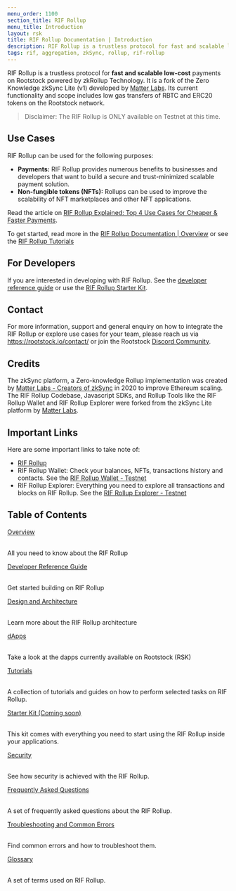 ```yaml
---
menu_order: 1100
section_title: RIF Rollup
menu_title: Introduction
layout: rsk
title: RIF Rollup Documentation | Introduction
description: RIF Rollup is a trustless protocol for fast and scalable low-cost payments on Rootstock powered by zkRollup Technology.
tags: rif, aggregation, zkSync, rollup, rif-rollup
---
```


RIF Rollup is a trustless protocol for **fast and scalable low-cost** payments on Rootstock powered by zkRollup Technology.  It is a fork of the Zero Knowledge zkSync Lite (v1) developed by [Matter Labs](https://matter-labs.io/). Its current functionality and scope includes low gas transfers of RBTC and ERC20 tokens on the Rootstock network.

> Disclaimer: The RIF Rollup is ONLY available on Testnet at this time.

## Use Cases

RIF Rollup can be used for the following purposes:

* **Payments:** RIF Rollup provides numerous benefits to businesses and developers that want to build a secure and trust-minimized scalable payment solution. 
* **Non-fungible tokens (NFTs):** Rollups can be used to improve the scalability of NFT marketplaces and other NFT applications.

Read the article on [RIF Rollup Explained: Top 4 Use Cases for Cheaper & Faster Payments](https://rif.technology/content-hub/rif-rollup-explained/).

To get started, read more in the [RIF Rollup Documentation | Overview](overview/) or see the [RIF Rollup Tutorials](/guides/rif-rollup/)


## For Developers

If you are interested in developing with RIF Rollup. See the [developer reference guide](./dev-reference/) or use the [RIF Rollup Starter Kit](./dev-reference/starter-kit/).

## Contact

For more information, support and general enquiry on how to integrate the RIF Rollup or explore use cases for your team, please reach us via https://rootstock.io/contact/ or join the Rootstock [Discord Community](http://rootstock.io/discord).

## Credits

The zkSync platform, a Zero-knowledge Rollup implementation was created by [Matter Labs - Creators of zkSync](https://matter-labs.io/) in 2020 to improve Ethereum scaling. The RIF Rollup Codebase, Javascript SDKs, and Rollup Tools like the RIF Rollup Wallet and RIF Rollup Explorer were forked from the zkSync Lite platform by [Matter Labs](https://matter-labs.io/).

## Important Links

Here are some important links to take note of:

* [RIF Rollup](https://github.com/rsksmart/rif-rollup)
* RIF Rollup Wallet: Check your balances, NFTs, transactions history and contacts. See the [RIF Rollup Wallet - Testnet](https://wallet.testnet.rollup.rif.technology/)
* RIF Rollup Explorer: Everything you need to explore all transactions and blocks on RIF Rollup. See the [RIF Rollup Explorer - Testnet](https://explorer.testnet.rollup.rif.technology/)


Table of Contents
-----------------

<div class="container the-stack">
 <div class="row rif_blue_text">
    <div class="col">
      <div class="rns-index-box">
        <a href="overview">Overview</a>
        <br />
        <br />
        <p>All you need to know about the RIF Rollup</p>
      </div>
  </div>
  <div class="col">
      <div class="rns-index-box">
        <a href="./dev-reference/">Developer Reference Guide</a>
        <br />
        <br />
        <p>Get started building on RIF Rollup</p>
      </div>
  </div>
  <div class="col">
      <div class="rns-index-box">
        <a href="./dev-reference/design">Design and Architecture</a>
        <br />
        <br />
        <p>Learn more about the RIF Rollup architecture</p>
      </div>
  </div>
  <div class="row rif_blue_text">
    <div class="col">
      <div class="rns-index-box">
        <a href="dapps">dApps</a>
        <br />
        <br />
        <p>Take a look at the dapps currently available on Rootstock (RSK)</p>
      </div>
  </div>
  <div class="col">
      <div class="rns-index-box">
        <a href="/guides/rif-rollup/">Tutorials</a>
        <br />
        <br />
        <p>A collection of tutorials and guides on how to perform selected tasks on RIF Rollup.</p>
      </div>
    </div>
  </div>
  <div class="col">
    <div class="rns-index-box">
      <a href="./dev-reference/starter-kit">Starter Kit (Coming soon)</a>
      <br />
      <br />
      <p>This kit comes with everything you need to start using the RIF Rollup inside your applications.</p>
    </div>
  </div>
  <div class="col">
    <div class="rns-index-box">
        <a href="security">Security</a>
        <br />
        <br />
        <p>See how security is achieved with the RIF Rollup.</p>
    </div>
  </div>
  <div class="row rif_blue_text">
    <div class="col">
      <div class="rns-index-box">
        <a href="faqs" rel="noopener noreferrer" >Frequently Asked Questions</a>
        <br />
        <br />
        <p>A set of frequently asked questions about the RIF Rollup.</p>
      </div>
    </div>
  </div>
  <div class="col">
    <div class="rns-index-box">
      <a href="./dev-reference/troubleshooting">Troubleshooting and Common Errors</a>
      <br />
      <br />
      <p>Find common errors and how to troubleshoot them.</p>
      </div>
  </div>
  <div class="col">
      <div class="rns-index-box">
        <a href="glossary">Glossary</a>
        <br />
        <br />
        <p>A set of terms used on RIF Rollup.</p>
      </div>
    </div>
  </div>
</div>
